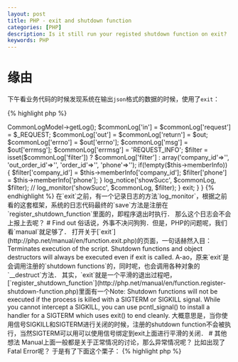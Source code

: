 ```yaml
---
layout: post
title: PHP - exit and shutdown function
categories: [PHP]
description: Is it still run your registed shutdown function on exit?
keywords: PHP 
---
```

# 缘由

下午看业务代码的时候发现系统在输出`json`格式的数据的时候，使用了`exit`：

{% highlight php %}
<?php
// bla bla bla ...
class Demo {
    protected function showSucc($errno = 0, $errmsg = '',$data=NULL,$flag=FALSE)
    {
        header('Content-Type:application/json');
        $out['errno'] = $errno;
        $out['errmsg'] = !empty($errmsg)?$errmsg:'SUCCESS';
        $out['data'] = $data;

        echo json_encode($out);

        if($flag)
        {
            $commonLog = $this->CommonLogModel->getLog();
            $commonLog['in'] = $commonLog['request'] = $_REQUEST;
            $commonLog['out'] = $commonLog['return'] = $out;
            $commonLog['errno'] = $out['errno'];
            $commonLog['msg'] = $out['errmsg'];
            $commonLog['errmsg'] = 'REQUEST_INFO';

            $filter = isset($commonLog['filter']) ? $commonLog['filter'] : array('company_id'=>'', 'out_order_id'=>'', 'order_id'=>'', 'phone'=>'');
            if(!empty($this->memberInfo))
            {
                $filter['company_id'] = $this->memberInfo['company_id'];
                $filter['phone']      = $this->memberInfo['phone'];
            }
            log_notice('showSucc', $commonLog, $filter);
//            log_monitor('showSucc', $commonLog, $filter);
        }

        exit;
    }
}
{% endhighlight %}

在`exit`之前，有一个记录日志的方法`log_monitor`，根据之前看的这套框架，系统的日志代码最终的`save`方法是注册在`register_shutdown_function`里面的，即程序退出时执行．

那么这个日志会不会上报上去呢？

# Find out

俗话说，外事不决问狗狗．但是，PHP的问题呢，我们看`manual`就足够了．

打开关于[`exit`](http://php.net/manual/en/function.exit.php)的页面，一句话赫然入目：

    Terminates execution of the script. Shutdown functions and 
    object destructors will always be executed even if exit is called.

A-ao，原来`exit`是会调用注册的`shutdown functions`的，同时呢，也会调用各种对象的`__destruct`方法．

其实，`exit`就是一个平滑的退出过程吧，[`register_shutdown_function`](http://php.net/manual/en/function.register-shutdown-function.php)里面有一个Note:

    Shutdown functions will not be executed if the process 
    is killed with a SIGTERM or SIGKILL signal. While you cannot 
    intercept a SIGKILL, you can use pcntl_signal() to install 
    a handler for a SIGTERM which uses exit() to end cleanly.

大概意思是，当你使用信号SIGKILL和SIGTERM进行关闭的时候，注册的shutdown function不会被执行，当然SIGTERM可以用可以使用信号绑定到exit上面进行平滑的关闭．

# 其他想法

Manual上面一般都是关于正常情况的讨论，那么异常情况呢？

比如出现了Fatal Error呢？

于是有了下面这个栗子：

{% highlight php %}
<?php

function foo()
{
    var_dump(microtime(true));
}

register_shutdown_function("foo");

var_dump(microtime(true));

baz();

exit;
{% endhighlight %}

显然，上面的栗子中`baz()`这个函数是不存在的，那么这一行就会出现Fatal Error．

这种情况下，其实shutdown function也生效了，是不是很惊讶. ToT